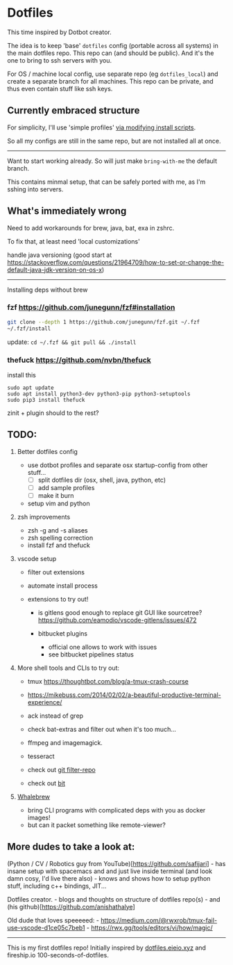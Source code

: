 # Dotfiles

This time inspired by Dotbot creator.

The idea is to keep 'base' `dotfiles` config (portable across all systems) 
in the main dotfiles repo. This repo can (and should be public). 
And it's the one to bring to ssh servers with you.

For OS / machine local config, use separate repo (eg `dotfiles_local`)
and create a separate branch for all machines. 
This repo can be private, and thus even contain stuff like ssh keys.

## Currently embraced structure

For simplicity, I'll use 'simple profiles' [via modifying install scripts](https://github.com/anishathalye/dotbot/wiki/Tips-and-Tricks#simple-setup).

So all my configs are still in the same repo, but are not installed all at once.

----

Want to start working already. So will just make `bring-with-me` the default branch.

This contains minmal setup, that can be safely ported with me, as I'm sshing into servers.

## What's immediately wrong

Need to add workarounds for brew, java, bat, exa in zshrc.

To fix that, at least need 'local customizations'

handle java versioning (good start at https://stackoverflow.com/questions/21964709/how-to-set-or-change-the-default-java-jdk-version-on-os-x)

----

Installing deps without brew

### fzf https://github.com/junegunn/fzf#installation

```zsh
git clone --depth 1 https://github.com/junegunn/fzf.git ~/.fzf
~/.fzf/install
```

update: `cd ~/.fzf && git pull && ./install`

### thefuck https://github.com/nvbn/thefuck

install this 
``` 
sudo apt update
sudo apt install python3-dev python3-pip python3-setuptools
sudo pip3 install thefuck
```

zinit + plugin should to the rest?


## TODO:

1. Better dotfiles config
    - use dotbot profiles and separate osx startup-config from other stuff...
        - [ ] split dotfiles dir (osx, shell, java, python, etc)
        - [ ] add sample profiles
        - [ ] make it burn

    - setup vim and python


1. zsh improvements
    - zsh -g and -s aliases
    - zsh spelling correction
    - install fzf and thefuck

1. vscode setup
    - filter out extensions
    - automate install process
    - extensions to try out!

        - is gitlens good enough to replace git GUI like sourcetree? https://github.com/eamodio/vscode-gitlens/issues/472
        
        - bitbucket plugins 
            - official one allows to work with issues
            - see bitbucket pipelines status


1. More shell tools and CLIs to try out:
    - tmux https://thoughtbot.com/blog/a-tmux-crash-course
    - https://mikebuss.com/2014/02/02/a-beautiful-productive-terminal-experience/

    - ack instead of grep
    - check bat-extras and filter out when it's too much...

    - ffmpeg and imagemagick. 
    - tesseract

    - check out [git filter-repo](https://github.com/newren/git-filter-repo)
    - check out [bit](https://github.com/chriswalz/bit)


1. [Whalebrew](https://github.com/whalebrew/whalebrew)
    - bring CLI programs with complicated deps with you as docker images!
    - but can it packet something like remote-viewer?


## More dudes to take a look at:

(Python / CV / Robotics guy from YouTube)[https://github.com/safijari]
    - has insane setup with spacemacs and and just live inside terminal
      (and look damn cosy, I'd live there also)
    - knows and shows how to setup python stuff, including c++ bindings, JIT...

Dotfiles creator. 
    - blogs and thoughts on structure of dotfiles repo(s)
    - and (his github)[https://github.com/anishathalye]


Old dude that loves speeeeed:
    - https://medium.com/@rwxrob/tmux-fail-use-vscode-d1ce05c7beb1
    - https://rwx.gg/tools/editors/vi/how/magic/


----

This is my first dotfiles repo! Initially inspired by [dotfiles.eieio.xyz](http://dotfiles.eieio.xyz) and fireship.io 100-seconds-of-dotfiles.